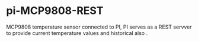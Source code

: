 # pi-MCP9808-REST
MCP9808 temperature sensor connected to PI, PI serves as a REST servver to provide current temperature values and historical also
.
